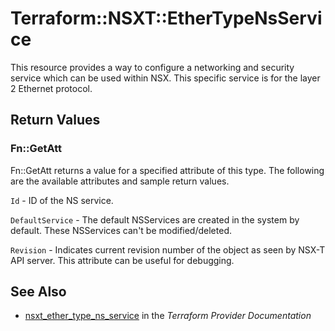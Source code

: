 # Terraform::NSXT::EtherTypeNsService

This resource provides a way to configure a networking and security service which can be used within NSX. This specific service is for the layer 2 Ethernet protocol.

## Return Values

### Fn::GetAtt

Fn::GetAtt returns a value for a specified attribute of this type. The following are the available attributes and sample return values.

`Id` - ID of the NS service.

`DefaultService` - The default NSServices are created in the system by default. These NSServices can't be modified/deleted.

`Revision` - Indicates current revision number of the object as seen by NSX-T API server. This attribute can be useful for debugging.

## See Also

* [nsxt_ether_type_ns_service](https://www.terraform.io/docs/providers/nsxt/r/ether_type_ns_service.html) in the _Terraform Provider Documentation_
